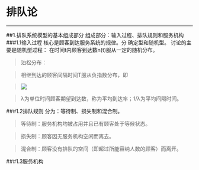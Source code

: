 # 排队论 
---
##1.排队系统模型的基本组成部分
 组成部分：输入过程、排队规则和服务机构
###1.1输入过程
核心是顾客到达服务系统的规律。分 确定型和随机型。
讨论的主要是随机型过程：
在时间t内顾客到达数n(t)服从一定的随机分布。

> 泊松分布：

> 相继到达的顾客间隔时间T服从负指数分布，即

>![](http://a2.att.hudong.com/87/43/01300000240760122287432035858_s.jpg)

> λ为单位时间顾客期望到达数，称为平均到达率；1/λ为平均间隔时间。

###1.2排队规则
分为：等待制、损失制和混合制。
>等待制：服务机构均被占用并且已有顾客处于等候状态。

>损失制：顾客因无服务机构空闲而离去。

>混合制：顾客没有排队的空间（即超过所能容纳人数的顾客）而离开。

###1.3服务机构
